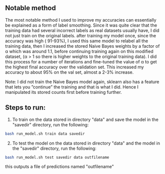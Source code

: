 ## Notable method 

The most notable method I used to improve my accuracies can essentially be explained as a form of label smoothing. Since it was quite clear that the training data had several incorrect labels as real datasets usually have, I did not just train on the original labels. after training my model once, since the accuracy was high ( 91-93%), I used this same model to relabel all the training data, then I increased the stored Naive Bayes weights by a factor of α which was around 1.1, before continuing training again on this modified dataset, (α > 1 so there is higher weights to the original training data). I did this process for a number of iterations and fine-tuned the value of α to get the highest final accuracy over the validation set. This increased my accuracy to about 95% on the val set, almost a 2-3% increase.
 
 Note: I did not train the Naive Bayes model again, sklearn also has a feature
 that lets you ”continue” the training and that is what I did. Hence I manipulated
 its stored counts first before training further.

## Steps to run:

1. To train on the data stored in directory "data" and save the model in the "savedir" directory, run the following:

```bash
bash run_model.sh train data savedir
```
2. To test the model on the data stored in directory "data" and the model in the "savedir" directory, run the following:

```bash
bash run_model.sh test savedir data outfilename
```
this outputs a file of predictions named "outfilename"
